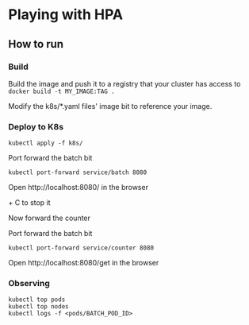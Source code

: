 # Playing with HPA

## How to run

### Build

Build the image and push it to a registry that your cluster has access to
`docker build -t MY_IMAGE:TAG .`

Modify the k8s/*.yaml files' image bit to reference your image.


### Deploy to K8s
```shell script
kubectl apply -f k8s/
```

Port forward the batch bit
```shell script
kubectl port-forward service/batch 8080
```

Open http://localhost:8080/ in the browser

<Ctrl> + C to stop it

Now forward the counter

Port forward the batch bit
```shell script
kubectl port-forward service/counter 8080
```

Open http://localhost:8080/get in the browser


### Observing

```shell script
kubectl top pods
kubectl top nodes
kubectl logs -f <pods/BATCH_POD_ID>
```